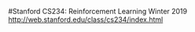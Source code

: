 #Stanford CS234: Reinforcement Learning Winter 2019
http://web.stanford.edu/class/cs234/index.html

